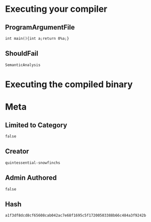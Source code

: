 # Executing your compiler

## ProgramArgumentFile

```
int main(){int a;return 0%a;}
```

## ShouldFail

```
SemanticAnalysis
```

# Executing the compiled binary

# Meta

## Limited to Category

```
false
```

## Creator

```
quintessential-snowfinchs
```

## Admin Authored

```
false
```

## Hash

```
a1f3df8dcd8cf65608cab042ac7e68f1695c5f17200503388b66c484a3f9242b
```
